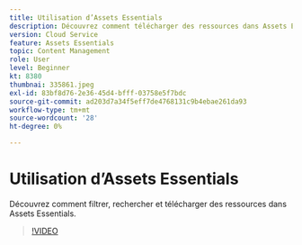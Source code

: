 ```yaml
---
title: Utilisation d’Assets Essentials
description: Découvrez comment télécharger des ressources dans Assets Essentials.
version: Cloud Service
feature: Assets Essentials
topic: Content Management
role: User
level: Beginner
kt: 8380
thumbnai: 335861.jpeg
exl-id: 83bf8d76-2e36-45d4-bfff-03758e5f7bdc
source-git-commit: ad203d7a34f5eff7de4768131c9b4ebae261da93
workflow-type: tm+mt
source-wordcount: '28'
ht-degree: 0%

---
```


# Utilisation d’Assets Essentials

Découvrez comment filtrer, rechercher et télécharger des ressources dans Assets Essentials.

>[!VIDEO](https://video.tv.adobe.com/v/335861/?quality=12&learn=on)
